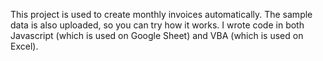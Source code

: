 This project is used to create monthly invoices automatically. 
The sample data is also uploaded, so you can try how it works.
I wrote code in both Javascript (which is used on Google Sheet) and VBA (which is used on Excel).

